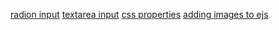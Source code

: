 [radion input](https://developer.mozilla.org/en-US/docs/Web/HTML/Element/input/radio)
[textarea input](https://www.w3schools.com/tags/tag_textarea.asp#:~:text=The%20tag%20defines%20a,width%20font%20(usually%20Courier).)
[css properties](https://tympanus.net/codrops/css_reference/#section_css-property)
[adding images to ejs](https://stackoverflow.com/questions/69306786/how-add-a-img-in-ejs-file)